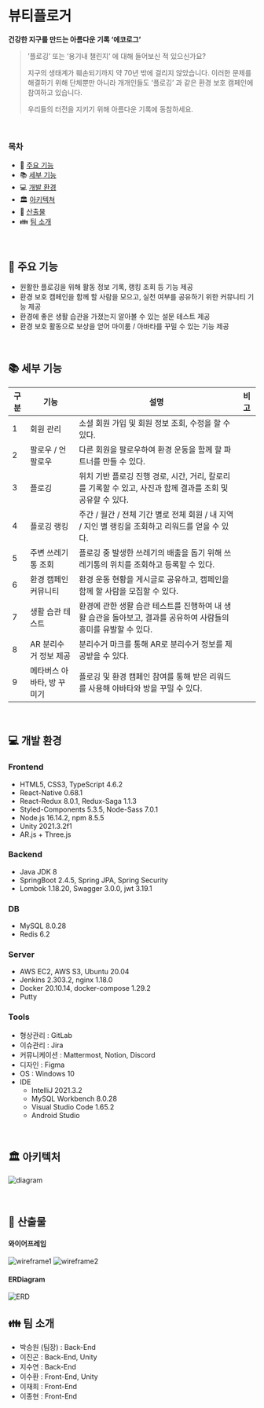 # 뷰티플로거

**건강한 지구를 만드는 아름다운 기록 ‘에코로그’**

> ’플로깅’ 또는 ‘용기내 챌린지’ 에 대해 들어보신 적 있으신가요?
>
> 지구의 생태계가 훼손되기까지 약 70년 밖에 걸리지 않았습니다.
> 이러한 문제를 해결하기 위해 단체뿐만 아니라 개개인들도 ‘플로깅’ 과 같은 환경 보호 캠페인에 참여하고 있습니다.
>
> 우리들의 터전을 지키기 위해 아름다운 기록에 동참하세요.

<br>

### 목차

- :book: [주요 기능](#book-주요-기능)
- :books: [세부 기능](#books-세부-기능)
- :computer: [개발 환경](#computer-개발-환경)
- :classical_building: [아키텍쳐](#classical_building-아키텍처)
- :bookmark_tabs: [산출물](#bookmark_tabs-산출물)
- :family: [팀 소개](#family-팀-소개)

<br>

## :book: 주요 기능

- 원활한 플로깅을 위해 활동 정보 기록, 랭킹 조회 등 기능 제공
- 환경 보호 캠페인을 함께 할 사람을 모으고, 실천 여부를 공유하기 위한 커뮤니티 기능 제공
- 환경에 좋은 생활 습관을 가졌는지 알아볼 수 있는 설문 테스트 제공
- 환경 보호 활동으로 보상을 얻어 마이룸 / 아바타를 꾸밀 수 있는 기능 제공

<br>

## :books: 세부 기능

| 구분 | 기능                       | 설명                                                                                                                | 비고 |
| ---- | -------------------------- | ------------------------------------------------------------------------------------------------------------------- | ---- |
| 1    | 회원 관리                  | 소셜 회원 가입 및 회원 정보 조회, 수정을 할 수 있다.                                                                  |      |
| 2    | 팔로우 / 언팔로우          | 다른 회원을 팔로우하여 환경 운동을 함께 할 파트너를 만들 수 있다.                                                      |      |
| 3    | 플로깅                     | 위치 기반 플로깅 진행 경로, 시간, 거리, 칼로리를 기록할 수 있고, 사진과 함께 결과를 조회 및 공유할 수 있다.             |      |
| 4    | 플로깅 랭킹                | 주간 / 월간 / 전체 기간 별로 전체 회원 / 내 지역 / 지인 별 랭킹을 조회하고 리워드를 얻을 수 있다.                       |      |
| 5    | 주변 쓰레기통 조회         | 플로깅 중 발생한 쓰레기의 배출을 돕기 위해 쓰레기통의 위치를 조회하고 등록할 수 있다.                                   |      |
| 6    | 환경 캠페인 커뮤니티       | 환경 운동 현황을 게시글로 공유하고, 캠페인을 함께 할 사람을 모집할 수 있다.                                             |      |
| 7    | 생활 습관 테스트           | 환경에 관한 생활 습관 테스트를 진행하여 내 생활 습관을 돌아보고, 결과를 공유하여 사람들의 흥미를 유발할 수 있다.         |      |
| 8    | AR 분리수거 정보 제공      | 분리수거 마크를 통해 AR로 분리수거 정보를 제공받을 수 있다.                                                            |      |
| 9    | 메타버스 아바타, 방 꾸미기 | 플로깅 및 환경 캠페인 참여를 통해 받은 리워드를 사용해 아바타와 방을 꾸밀 수 있다.                                      |      |

<br>

## :computer: 개발 환경

### Frontend
- HTML5, CSS3, TypeScript 4.6.2
- React-Native 0.68.1
- React-Redux 8.0.1, Redux-Saga 1.1.3
- Styled-Components 5.3.5, Node-Sass 7.0.1
- Node.js 16.14.2, npm 8.5.5
- Unity 2021.3.2f1   
- AR.js + Three.js

### Backend
- Java JDK 8
- SpringBoot 2.4.5, Spring JPA, Spring Security
- Lombok 1.18.20, Swagger 3.0.0, jwt 3.19.1

### DB
- MySQL 8.0.28
- Redis 6.2

### Server
- AWS EC2, AWS S3, Ubuntu 20.04
- Jenkins 2.303.2, nginx 1.18.0
- Docker 20.10.14, docker-compose 1.29.2
- Putty

### Tools
- 형상관리 : GitLab
- 이슈관리 : Jira
- 커뮤니케이션 : Mattermost, Notion, Discord
- 디자인 : Figma
- OS : Windows 10
- IDE
   - IntelliJ 2021.3.2
   - MySQL Workbench 8.0.28
   - Visual Studio Code 1.65.2
   - Android Studio

<br>

## :classical_building: 아키텍처

![diagram](https://lab.ssafy.com/s06-final/S06P31D101/-/wikis/uploads/14c3a269b96619037999b146160f913c/Artboard_1.png)

<br>

## :bookmark_tabs: 산출물

#### 와이어프레임

![wireframe1](https://lab.ssafy.com/s06-final/S06P31D101/-/wikis/uploads/c6c0ed7946711c933ff00d562682b0dd/%ED%99%94%EB%A9%B4_%EC%BA%A1%EC%B2%98_2022-05-17_171023.png)
![wireframe2](https://lab.ssafy.com/s06-final/S06P31D101/-/wikis/uploads/bfe938b79a05d6726bdacbc32d420287/%ED%99%94%EB%A9%B4_%EC%BA%A1%EC%B2%98_2022-05-17_171102.png)

#### ERDiagram
![ERD](https://lab.ssafy.com/s06-final/S06P31D101/-/wikis/uploads/dbc2ce03adb995cdef91f306a832ff5b/%ED%99%94%EB%A9%B4_%EC%BA%A1%EC%B2%98_2022-05-17_172249.png)

## :family: 팀 소개

- 박승원 (팀장) : Back-End
- 이진곤 : Back-End, Unity
- 지수연 : Back-End
- 이수환 : Front-End, Unity
- 이재희 : Front-End
- 이종현 : Front-End

